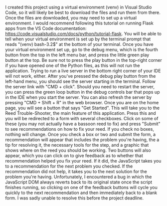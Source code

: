 I created this project using a virtual environment (venv) in Visual Studio Code, so it will likely be best to download the files and run them from there. Once the files are downloaded, you may need to set up a virtual environment. I would recommend following this tutorial on running Flask apps from the VS Code documentation: https://code.visualstudio.com/docs/python/tutorial-flask. You will be able to tell when your virtual environment is set up by the terminal prompt that reads "(venv) bash-3.2$" at the bottom of your terminal. 
Once you have your virtual environment set up, go to the debug menu, which is the fourth button from the top in the left menu bar, and press the little green play button at the top. Be sure not to press the play button in the top-right corner if you have opened one of the Python files, as this will not run the application. Trying to run a live server in the bottom right corner of your IDE will not work, either. After you've pressed the debug play button from the left-hand menu, you should see the server starting in the terminal. Follow the server link with "CMD + click".
Should you need to restart the server, you can press the green loop button in the debug controls bar that pops up in the IDE when you start the server. You can also refresh the server by pressing "CMD + Shift + R" in the web browser.
Once you are on the home page, you will see a button that says "Get Started". This will take you to the Reed Trouble-Shooter, the main feature of this application. Press this and you will be redirected to a form with several checkboxes. Click on some of these (you may not actually have a bassoon reed to fix) and press "Submit" to see recommendations on how to fix your reed. If you check no boxes, nothing will change. 
Once you check a box or two and submit the form, a recommendation will appear that includes the problem you're having, the a tip for resolving it, the necessary tools for the step, and a graphic that shows where on the reed you should be working. Two buttons will also appear, which you can click on to give feedback as to whether that recommendation helped you fix your reed. If it did, the JavaScript takes you to a recommendation for the next problem you checked. If the recommendation did not help, it takes you to the next solution for the problem you're having.
Unfortunately, I encountered a bug in which the JavaScript DOM always reverts back to its original state once the script finishes running, so clicking on one of the feedback buttons will cycle you quickly to the next recommendation and then immediately back to a blank form. I was sadly unable to resolve this before the project deadline.